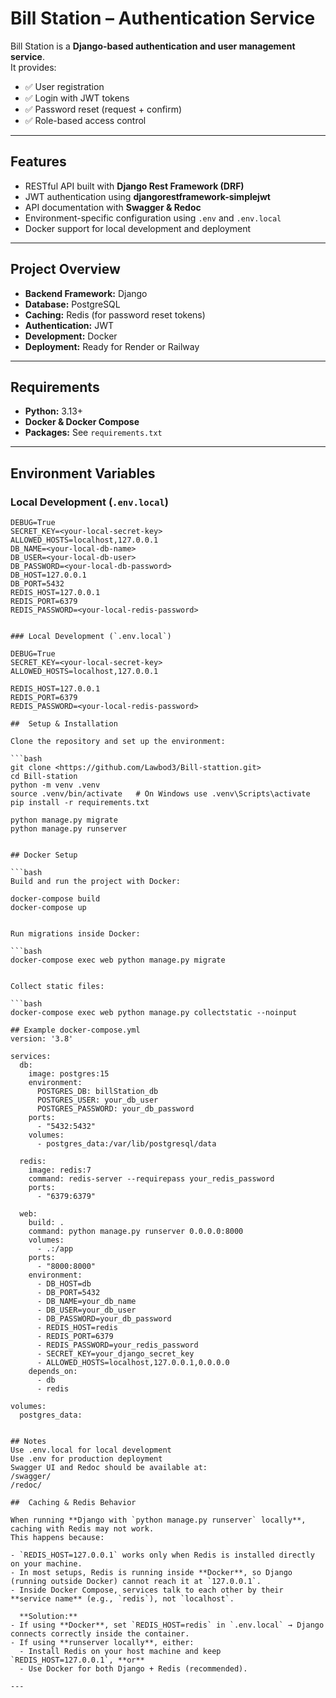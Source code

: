 # Bill Station – Authentication Service

Bill Station is a **Django-based authentication and user management service**.  
It provides:

- ✅ User registration  
- ✅ Login with JWT tokens  
- ✅ Password reset (request + confirm)  
- ✅ Role-based access control  

---

## Features

- RESTful API built with **Django Rest Framework (DRF)**  
- JWT authentication using **djangorestframework-simplejwt**  
- API documentation with **Swagger & Redoc**  
- Environment-specific configuration using `.env` and `.env.local`  
- Docker support for local development and deployment  

---

## Project Overview

- **Backend Framework:** Django  
- **Database:** PostgreSQL  
- **Caching:** Redis (for password reset tokens)  
- **Authentication:** JWT  
- **Development:** Docker  
- **Deployment:** Ready for Render or Railway  

---

## Requirements

- **Python:** 3.13+  
- **Docker & Docker Compose**  
- **Packages:** See `requirements.txt`  

---

## Environment Variables

### Local Development (`.env.local`)

```env
DEBUG=True
SECRET_KEY=<your-local-secret-key>
ALLOWED_HOSTS=localhost,127.0.0.1
DB_NAME=<your-local-db-name>
DB_USER=<your-local-db-user>
DB_PASSWORD=<your-local-db-password>
DB_HOST=127.0.0.1
DB_PORT=5432
REDIS_HOST=127.0.0.1
REDIS_PORT=6379
REDIS_PASSWORD=<your-local-redis-password>


### Local Development (`.env.local`)

DEBUG=True
SECRET_KEY=<your-local-secret-key>
ALLOWED_HOSTS=localhost,127.0.0.1

REDIS_HOST=127.0.0.1
REDIS_PORT=6379
REDIS_PASSWORD=<your-local-redis-password>

##  Setup & Installation

Clone the repository and set up the environment:

```bash
git clone <https://github.com/Lawbod3/Bill-stattion.git>
cd Bill-station
python -m venv .venv
source .venv/bin/activate   # On Windows use .venv\Scripts\activate
pip install -r requirements.txt

python manage.py migrate
python manage.py runserver


## Docker Setup

```bash
Build and run the project with Docker:

docker-compose build
docker-compose up


Run migrations inside Docker:

```bash
docker-compose exec web python manage.py migrate


Collect static files:

```bash
docker-compose exec web python manage.py collectstatic --noinput

## Example docker-compose.yml
version: '3.8'

services:
  db:
    image: postgres:15
    environment:
      POSTGRES_DB: billStation_db
      POSTGRES_USER: your_db_user
      POSTGRES_PASSWORD: your_db_password
    ports:
      - "5432:5432"
    volumes:
      - postgres_data:/var/lib/postgresql/data

  redis:
    image: redis:7
    command: redis-server --requirepass your_redis_password
    ports:
      - "6379:6379"

  web:
    build: .
    command: python manage.py runserver 0.0.0.0:8000
    volumes:
      - .:/app
    ports:
      - "8000:8000"
    environment:
      - DB_HOST=db
      - DB_PORT=5432
      - DB_NAME=your_db_name
      - DB_USER=your_db_user
      - DB_PASSWORD=your_db_password
      - REDIS_HOST=redis
      - REDIS_PORT=6379
      - REDIS_PASSWORD=your_redis_password
      - SECRET_KEY=your_django_secret_key
      - ALLOWED_HOSTS=localhost,127.0.0.1,0.0.0.0
    depends_on:
      - db
      - redis

volumes:
  postgres_data:


## Notes
Use .env.local for local development
Use .env for production deployment
Swagger UI and Redoc should be available at:
/swagger/
/redoc/

##  Caching & Redis Behavior

When running **Django with `python manage.py runserver` locally**, caching with Redis may not work.  
This happens because:

- `REDIS_HOST=127.0.0.1` works only when Redis is installed directly on your machine.  
- In most setups, Redis is running inside **Docker**, so Django (running outside Docker) cannot reach it at `127.0.0.1`.  
- Inside Docker Compose, services talk to each other by their **service name** (e.g., `redis`), not `localhost`.  

  **Solution:**  
- If using **Docker**, set `REDIS_HOST=redis` in `.env.local` → Django connects correctly inside the container.  
- If using **runserver locally**, either:  
  - Install Redis on your host machine and keep `REDIS_HOST=127.0.0.1`, **or**  
  - Use Docker for both Django + Redis (recommended).  

---
